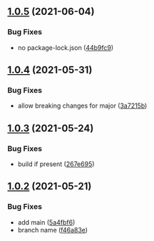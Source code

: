 ## [1.0.5](https://github.com/webtorrent/semantic-release-config/compare/v1.0.4...v1.0.5) (2021-06-04)


### Bug Fixes

* no package-lock.json ([44b9fc9](https://github.com/webtorrent/semantic-release-config/commit/44b9fc95bf42c32209f7bcc86eb4ebc856c7ddf1))

## [1.0.4](https://github.com/webtorrent/semantic-release-config/compare/v1.0.3...v1.0.4) (2021-05-31)


### Bug Fixes

* allow breaking changes for major ([3a7215b](https://github.com/webtorrent/semantic-release-config/commit/3a7215bb3b46ad2a5e9cd856ce45f040560f6c4e))

## [1.0.3](https://github.com/webtorrent/semantic-release-config/compare/v1.0.2...v1.0.3) (2021-05-24)


### Bug Fixes

* build if present ([267e695](https://github.com/webtorrent/semantic-release-config/commit/267e6950d0917aadaecc750a32b21ba4cdb308a1))

## [1.0.2](https://github.com/webtorrent/semantic-release-config/compare/v1.0.1...v1.0.2) (2021-05-21)


### Bug Fixes

* add main ([5a4fbf6](https://github.com/webtorrent/semantic-release-config/commit/5a4fbf6be69e15d9f4a5686c27cbfafadcb96b17))
* branch name ([f46a83e](https://github.com/webtorrent/semantic-release-config/commit/f46a83ed7349ef2e48c2debb404bb249146ad300))
